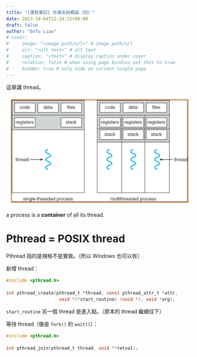 ```yaml
---
title: "[課程筆記] 作業系統概論（四）"
date: 2023-10-04T11:24:31+08:00
draft: false
author: "Enfu Liao"
# cover:
#     image: "<image path/url>" # image path/url
#     alt: "<alt text>" # alt text
#     caption: "<text>" # display caption under cover
#     relative: false # when using page bundles set this to true
#     hidden: true # only hide on current single page
---
```



這章講 thread。

![](./Screenshot%20from%202023-10-04%2011-26-13.png)

a process is a **container** of all its thread.


# Pthread = POSIX thread
Pthread 指的是規格不是實做。（所以 Windows 也可以有）


新增 thread：
```c
#include <pthread.h>

int pthread_create(pthread_t *thread, const pthread_attr_t *attr,
                    void *(*start_routine) (void *), void *arg);
```

`start_routine` 另一個 thread 是進入點。（原本的 thread 繼續往下）


等待 thread（像是 `fork()` 的 `wait()`）：

```c
#include <pthread.h>

int pthread_join(pthread_t thread, void **retval);
```

